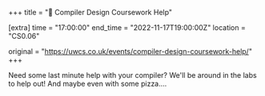 +++
title = "🧠 Compiler Design Coursework Help"

[extra]
time = "17:00:00"
end_time = "2022-11-17T19:00:00Z"
location = "CS0.06"

original = "https://uwcs.co.uk/events/compiler-design-coursework-help/"    
+++

Need some last minute help with your compiler? We'll be around in the labs to help out! And maybe even with some pizza....
